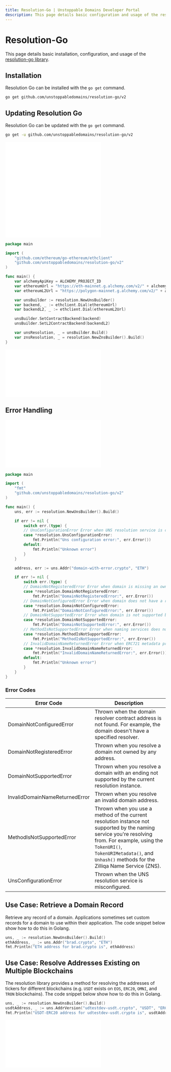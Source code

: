 ```yaml
---
title: Resolution-Go | Unstoppable Domains Developer Portal
description: This page details basic configuration and usage of the resolution-go library.
---
```


# Resolution-Go

This page details basic installation, configuration, and usage of the [resolution-go library](https://github.com/unstoppabledomains/resolution-go).

## Installation

Resolution Go can be installed with the `go get` command.

```bash
go get github.com/unstoppabledomains/resolution-go/v2
```

## Updating Resolution Go

Resolution Go can be updated with the `go get` command.

```bash
go get -u github.com/unstoppabledomains/resolution-go/v2
```

<embed src="/snippets/_libraries-provider-config.md" />

<embed src="/snippets/_res-lib-default-provider.md" />

```go
package main

import (
	"github.com/ethereum/go-ethereum/ethclient"
	"github.com/unstoppabledomains/resolution-go/v2"
)

func main() {
	var alchemyApiKey = ALCHEMY_PROJECT_ID
	var ethereumUrl = "https://eth-mainnet.g.alchemy.com/v2/" + alchemyApiKey
	var ethereumL2Url = "https://polygon-mainnet.g.alchemy.com/v2/" + alchemyApiKey

	var unsBuilder := resolution.NewUnsBuilder()
	var backend, _ := ethclient.Dial(ethereumUrl)
	var backendL2, _ := ethclient.Dial(ethereumL2Url)

	unsBuilder.SetContractBackend(backend)
	unsBuilder.SetL2ContractBackend(backendL2)

	var unsResolution, _ = unsBuilder.Build()
	var znsResolution, _ = resolution.NewZnsBuilder().Build()
}
```

<embed src="/snippets/_res-lib-connect-src-warning.md" />

## Error Handling

<embed src="/snippets/_res-lib-error-intro.md" />

```go
package main

import (
    "fmt"
    "github.com/unstoppabledomains/resolution-go/v2"
)

func main() {
    uns, err := resolution.NewUnsBuilder().Build()

    if err != nil {
        switch err.(type) {
        // UnsConfigurationError Error when UNS resolution service is configured incorrectly
        case *resolution.UnsConfigurationError:
            fmt.Println("Uns configuration error:", err.Error())
        default:
            fmt.Println("Unknown error")
        }
    }

    address, err := uns.Addr("domain-with-error.crypto", "ETH")

    if err != nil {
        switch err.(type) {
        // DomainNotRegisteredError Error when domain is missing an owner
        case *resolution.DomainNotRegisteredError:
            fmt.Println("DomainNotRegisteredError:", err.Error())
        // DomainNotConfiguredError Error when domain does not have a resolver set
        case *resolution.DomainNotConfiguredError:
            fmt.Println("DomainNotConfiguredError:", err.Error())
        // DomainNotSupportedError Error when domain is not supported by the naming service
        case *resolution.DomainNotSupportedError:
            fmt.Println("DomainNotSupportedError:", err.Error())
        // MethodIsNotSupportedError Error when naming services does not support called method
        case *resolution.MethodIsNotSupportedError:
            fmt.Println("MethodIsNotSupportedError:", err.Error())
        // InvalidDomainNameReturnedError Error when ERC721 metadata provides returns incorrect domain name
        case *resolution.InvalidDomainNameReturnedError:
            fmt.Println("InvalidDomainNameReturnedError:", err.Error())
        default:
            fmt.Println("Unknown error")
        }
    }
}
```

### Error Codes

| Error Code | Description |
|---|---|
| DomainNotConfiguredError | Thrown when the domain resolver contract address is not found. For example, the domain doesn't have a specified resolver. |
| DomainNotRegisteredError | Thrown when you resolve a domain not owned by any address. |
| DomainNotSupportedError | Thrown when you resolve a domain with an ending not supported by the current resolution instance. |
| InvalidDomainNameReturnedError | Thrown when you resolve an invalid domain address. |
| MethodIsNotSupportedError | Thrown when you use a method of the current resolution instance not supported by the naming service you're resolving from. For example, using the `TokenURI()`, `TokenURIMetadata()`, and `Unhash()` methods for the Zilliqa Name Service (ZNS). |
| UnsConfigurationError | Thrown when the UNS resolution service is misconfigured. |

## Use Case: Retrieve a Domain Record

Retrieve any record of a domain. Applications sometimes set custom records for a domain to use within their application. The code snippet below show how to do this in Golang.

```go
uns, _ := resolution.NewUnsBuilder().Build()
ethAddress, _ := uns.Addr("brad.crypto", "ETH")
fmt.Println("ETH address for brad.crypto is", ethAddress)
```

## Use Case: Resolve Addresses Existing on Multiple Blockchains

The resolution library provides a method for resolving the addresses of tickers for different blockchains (e.g. `USDT` exists on `EOS`, `ERC20`, `OMNI`, and `TRON` blockchains). The code snippet below show how to do this in Golang.

```go
uns, _ := resolution.NewUnsBuilder().Build()
usdtAddress, _ := uns.AddrVersion("udtestdev-usdt.crypto", "USDT", "ERC20")
fmt.Println("USDT-ERC20 address for udtestdev-usdt.crypto is", usdtAddress)
```

<embed src="/snippets/_discord.md" />
